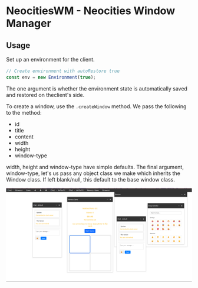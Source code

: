 # NeocitiesWM - Neocities Window Manager

## Usage

Set up an environment for the client.

```Javascript
// Create environment with autoRestore true
const env = new Environment(true);
```

The one argument is whether the environment state is automatically saved and restored on theclient's side.

To create a window, use the ```.createWindow``` method. We pass the following to the method:
- id 
- title 
- content 
- width 
- height
- window-type

width, height and window-type have simple defaults. The final argument, window-type, let's us pass any object class we make which inherits the Window class. If left blank/null, this default to the base window class.

![Example](/public/images/eg.png)
